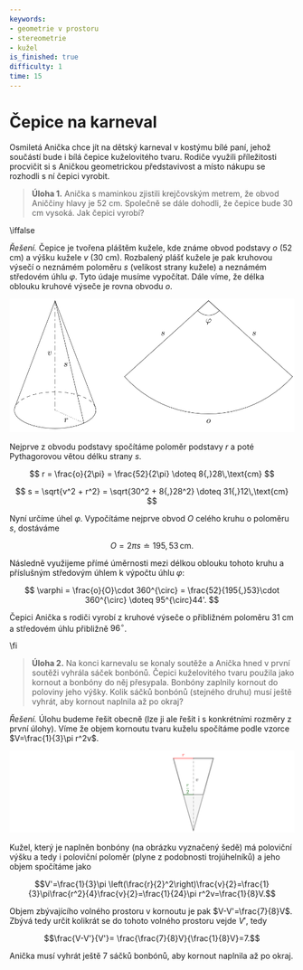 ```yaml
---
keywords:
- geometrie v prostoru
- stereometrie
- kužel
is_finished: true
difficulty: 1
time: 15
---
```


# Čepice na karneval

Osmiletá Anička chce jít na dětský karneval v kostýmu bílé paní, jehož součástí bude i bílá čepice kuželovitého tvaru. Rodiče využili příležitosti procvičit si s Aničkou geometrickou představivost a místo nákupu se rozhodli s ní čepici vyrobit.

> **Úloha 1.** Anička s maminkou zjistili krejčovským metrem, že obvod Aniččiny hlavy je 52 cm. Společně se dále dohodli, že čepice bude 30 cm vysoká. Jak čepici vyrobí? 

\iffalse

*Řešení.* Čepice je tvořena pláštěm kužele, kde známe obvod podstavy $o$ (52 cm) a výšku kužele $v$ (30 cm). Rozbalený plášť kužele je pak kruhovou výsečí o neznámém poloměru $s$ (velikost strany kužele) a neznámém středovém úhlu $\varphi$. Tyto údaje musíme vypočítat. Dále víme, že délka oblouku kruhové výseče je rovna obvodu $o$. 

![Kuželová čepice](math4you_00005.svg)

Nejprve z obvodu podstavy spočítáme poloměr podstavy $r$ a poté Pythagorovou větou délku strany $s$.

$$
r = \frac{o}{2\pi} = \frac{52}{2\pi} \doteq 8{,}28\,\text{cm}
$$

$$
s = \sqrt{v^2 + r^2} = \sqrt{30^2 + 8{,}28^2} \doteq 31{,}12\,\text{cm}
$$

Nyní určíme úhel $\varphi$. Vypočítáme nejprve obvod $O$ celého kruhu o poloměru $s$, dostáváme 

$$
O = 2\pi s \doteq 195{,}53 \,\text{cm}.
$$ 

Následně využijeme přímé úměrnosti mezi délkou oblouku tohoto kruhu a příslušným středovým úhlem k výpočtu úhlu $\varphi$: 

$$
\varphi = \frac{o}{O}\cdot 360^{\circ} = \frac{52}{195{,}53}\cdot 360^{\circ} \doteq 95^{\circ}44'.
$$

Čepici Anička s rodiči vyrobí z kruhové výseče o přibližném poloměru 31 cm a středovém úhlu přibližně $96^{\circ}$.

\fi

> **Úloha 2.** Na konci karnevalu se konaly soutěže a Anička hned v první soutěži vyhrála sáček bonbónů. Čepici kuželovitého tvaru použila jako kornout a bonbóny do něj přesypala. Bonbóny zaplnily kornout do poloviny jeho výšky. Kolik sáčků bonbónů (stejného druhu) musí ještě vyhrát, aby kornout naplnila až po okraj?

*Řešení.* Úlohu budeme řešit obecně (lze ji ale řešit i s konkrétními rozměry z první úlohy). Víme že objem kornoutu tvaru kuželu spočítáme podle vzorce $V=\frac{1}{3}\pi r^2v$. 

![Boční pohled na kornout](kornout.png)

Kužel, který je naplněn bonbóny (na obrázku vyznačený šedě) má poloviční výšku a tedy i poloviční poloměr (plyne z podobnosti trojúhelníků) a jeho objem spočítáme jako

$$V'=\frac{1}{3}\pi \left(\frac{r}{2}^2\right)\frac{v}{2}=\frac{1}{3}\pi\frac{r^2}{4}\frac{v}{2}=\frac{1}{24}\pi r^2v=\frac{1}{8}V.$$

Objem zbývajícího volného prostoru v kornoutu je pak $V-V'=\frac{7}{8}V$. Zbývá tedy určit kolikrát se do tohoto volného prostoru vejde $V'$, tedy

$$\frac{V-V'}{V'}= \frac{\frac{7}{8}V}{\frac{1}{8}V}=7.$$

Anička musí vyhrát ještě 7 sáčků bonbónů, aby kornout naplnila až po okraj.
